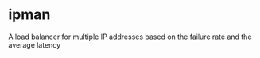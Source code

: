 # ipman
A load balancer for multiple IP addresses based on the failure rate and the average latency
